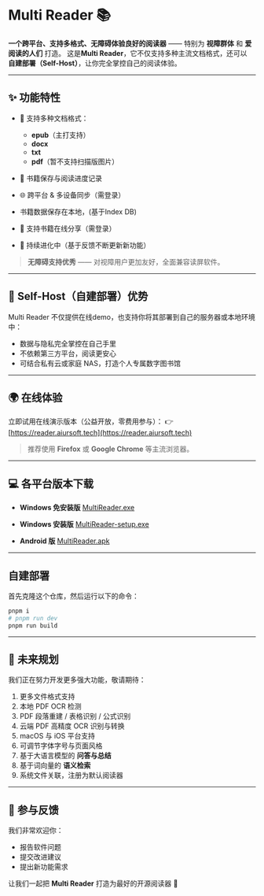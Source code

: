 # Multi Reader 📚

**一个跨平台、支持多格式、无障碍体验良好的阅读器** —— 特别为 **视障群体** 和 **爱阅读的人们** 打造。
这是**Multi Reader**，它不仅支持多种主流文档格式，还可以 **自建部署（Self-Host）**，让你完全掌控自己的阅读体验。

---

## ✨ 功能特性

* 📖 支持多种文档格式：

  * **epub**（主打支持）
  * **docx**
  * **txt**
  * **pdf**（暂不支持扫描版图片）
* 🧾 书籍保存与阅读进度记录
* 🌐 跨平台 & 多设备同步（需登录）
* 书籍数据保存在本地，(基于Index DB)
* 🤝 支持书籍在线分享（需登录）
* 🔄 持续进化中（基于反馈不断更新新功能）

> **无障碍支持优秀** —— 对视障用户更加友好，全面兼容读屏软件。

---

## 🚀 Self-Host（自建部署）优势

Multi Reader 不仅提供在线demo，也支持你将其部署到自己的服务器或本地环境中：

* 数据与隐私完全掌控在自己手里
* 不依赖第三方平台，阅读更安心
* 可结合私有云或家庭 NAS，打造个人专属数字图书馆

---

## 🌍 在线体验

立即试用在线演示版本（公益开放，零费用参与）：
👉 [https://reader.aiursoft.tech](https://reader.aiursoft.tech)

> 推荐使用 **Firefox** 或 **Google Chrome** 等主流浏览器。

---

## 💻 各平台版本下载

* **Windows 免安装版**
  [MultiReader.exe](https://download.aiursoft.tech/multireader/0.0.1/MultiReader.exe)

* **Windows 安装版**
  [MultiReader-setup.exe](https://download.aiursoft.tech/multireader/0.0.1/MultiReader-setup.exe)

* **Android 版**
  [MultiReader.apk](https://download.aiursoft.tech/multireader/0.0.1/MultiReader.apk)

---

## 自建部署

首先克隆这个仓库，然后运行以下的命令：

```bash  
pnpm i 
# pnpm run dev 
pnpm run build 
```

---
## 🔮 未来规划

我们正在努力开发更多强大功能，敬请期待：

1. 更多文件格式支持
2. 本地 PDF OCR 检测
3. PDF 段落重建 / 表格识别 / 公式识别
4. 云端 PDF 高精度 OCR 识别与转换
5. macOS 与 iOS 平台支持
6. 可调节字体字号与页面风格
7. 基于大语言模型的 **问答与总结**
8. 基于词向量的 **语义检索**
9. 系统文件关联，注册为默认阅读器

---

## 💬 参与反馈

我们非常欢迎你：

* 报告软件问题
* 提交改进建议
* 提出新功能需求

让我们一起把 **Multi Reader** 打造为最好的开源阅读器 🚀
